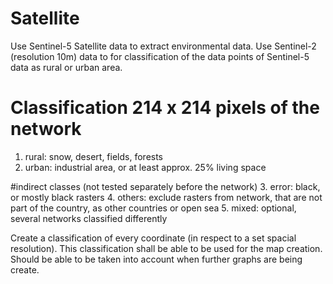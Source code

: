 # Satellite
Use Sentinel-5 Satellite data to extract environmental data. 
Use Sentinel-2 (resolution 10m) data to for classification of the data points of Sentinel-5 data as rural or urban area.


# Classification 214 x 214 pixels of the network
1. rural: snow, desert, fields, forests
2. urban: industrial area, or at least approx. 25% living space

#indirect classes (not tested separately before the network)
3. error: black, or mostly black rasters
4. others: exclude rasters from network, that are not part of the country, as other countries or open sea
5. mixed: optional, several networks classified differently

Create a classification of every coordinate (in respect to a set spacial resolution).
This classification shall be able to be used for the map creation. Should be able to 
be taken into account when further graphs are being create.  
